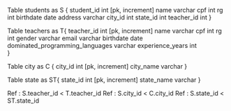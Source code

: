 Table students as S {
  student_id int [pk, increment]
  name varchar
  cpf int
  rg int
  birthdate date
  address varchar
  city_id int
  state_id int
  teacher_id int
}

Table teachers as T{
  teacher_id int [pk, increment]
  name varchar
  cpf int
  rg int
  gender varchar
  email varchar
  birthdate date
  dominated_programming_languages varchar
  experience_years int  
}

Table city as C {
  city_id int [pk, increment]
  city_name varchar
}

Table state as ST{
  state_id int [pk, increment]
  state_name varchar
}

Ref : S.teacher_id < T.teacher_id
Ref : S.city_id < C.city_id
Ref : S.state_id < ST.state_id
